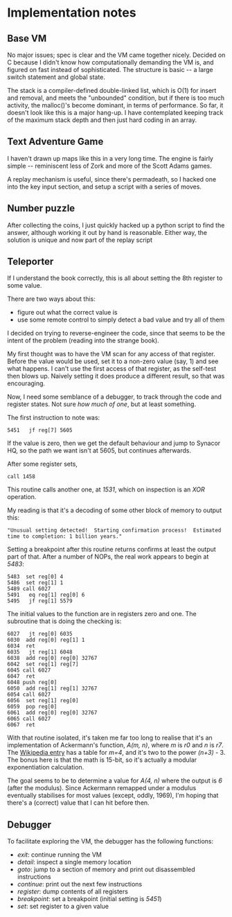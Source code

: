 # Implementation notes

## Base VM
No major issues; spec is clear and the VM came together nicely. Decided on C because I didn't know how computationally demanding the VM is, and figured on fast instead of sophisticated. The structure is basic -- a large switch statement and global state.

The stack is a compiler-defined double-linked list, which is O(1) for insert and removal, and meets the "unbounded" condition, but if there is too much activity, the malloc()'s become dominant, in terms of performance. So far, it doesn't look like this is a major hang-up. I have contemplated keeping track of the maximum stack depth and then just hard coding in an array.

## Text Adventure Game
I haven't drawn up maps like this in a very long time. The engine is fairly simple -- reminiscent less of Zork and more of the Scott Adams games.

A replay mechanism is useful, since there's permadeath, so I hacked one into the key input section, and setup a script with a series of moves.

## Number puzzle
After collecting the coins, I just quickly hacked up a python script to find the answer, although working it out by hand is reasonable. Either way, the solution is unique and now part of the replay script

## Teleporter
If I understand the book correctly, this is all about setting the 8th register to some value.

There are two ways about this:
* figure out what the correct value is
* use some remote control to simply detect a bad value and try all of them

I decided on trying to reverse-engineer the code, since that seems to be the intent of the problem (reading into the strange book).

My first thought was to have the VM scan for any access of that register. Before the value would be used, set it to a non-zero value (say, 1) and see what happens. I can't use the first access of that register, as the self-test then blows up. Naively setting it does produce a different result, so that was encouraging.

Now, I need some semblance of a debugger, to track through the code and register states. Not sure *how much of one*, but at least something.

The first instruction to note was:

    5451   jf reg[7] 5605

If the value is zero, then we get the default behaviour and jump to Synacor HQ, so the path we want isn't at 5605, but continues afterwards.

After some register sets,

    call 1458

This routine calls another one, at *1531*, which on inspection is an *XOR* operation.

My reading is that it's a decoding of some other block of memory to output this:

    "Unusual setting detected!  Starting confirmation process!  Estimated time to completion: 1 billion years."

Setting a breakpoint after this routine returns confirms at least the output part of that. After a number of NOPs, the real work appears to begin at *5483*:

    5483  set reg[0] 4
    5486  set reg[1] 1
    5489 call 6027
    5491   eq reg[1] reg[0] 6
    5495   jf reg[1] 5579

The initial values to the function are in registers zero and one. The subroutine that is doing the checking is:

    6027   jt reg[0] 6035
    6030  add reg[0] reg[1] 1
    6034  ret
    6035   jt reg[1] 6048
    6038  add reg[0] reg[0] 32767
    6042  set reg[1] reg[7]
    6045 call 6027
    6047  ret
    6048 push reg[0]
    6050  add reg[1] reg[1] 32767
    6054 call 6027
    6056  set reg[1] reg[0]
    6059  pop reg[0]
    6061  add reg[0] reg[0] 32767
    6065 call 6027
    6067  ret

With that routine isolated, it's taken me far too long to realise that it's an implementation of Ackermann's function, *A(m, n)*, where *m* is *r0* and *n* is *r7*. The [Wikipedia entry][ackermann] has a table for *m=4*, and it's two to the power *(n+3)* - 3. The bonus here is that the math is 15-bit, so it's actually a modular exponentiation calculation.

The goal seems to be to determine a value for *A(4, n)* where the output is *6* (after the modulus). Since Ackermann remapped under a modulus eventually stabilises for most values (except, oddly, 1969), I'm hoping that there's a (correct) value that I can hit before then.

## Debugger
To facilitate exploring the VM, the debugger has the following functions:

* *exit*: continue running the VM
* *detail*: inspect a single memory location
* *goto*: jump to a section of memory and print out disassembled instructions
* *continue*: print out the next few instructions
* *register*: dump contents of all registers
* *breakpoint*: set a breakpoint (initial setting is *5451*)
* *set*: set register to a given value

[ackermann]:https://en.wikipedia.org/wiki/Ackermann_function 
